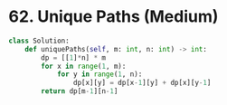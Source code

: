 # 62. Unique Paths (Medium)

```python
class Solution:
    def uniquePaths(self, m: int, n: int) -> int:
        dp = [[1]*n] * m
        for x in range(1, m):
            for y in range(1, n):
                dp[x][y] = dp[x-1][y] + dp[x][y-1]
        return dp[m-1][n-1]
```

